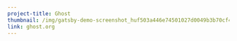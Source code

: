```yaml
---
project-title: Ghost
thumbnail: /img/gatsby-demo-screenshot_huf503a446e74501027d0049b3b70cf420_364260_1280x0_resize_q100_h2_box_3.webp
link: ghost.org
---
```

